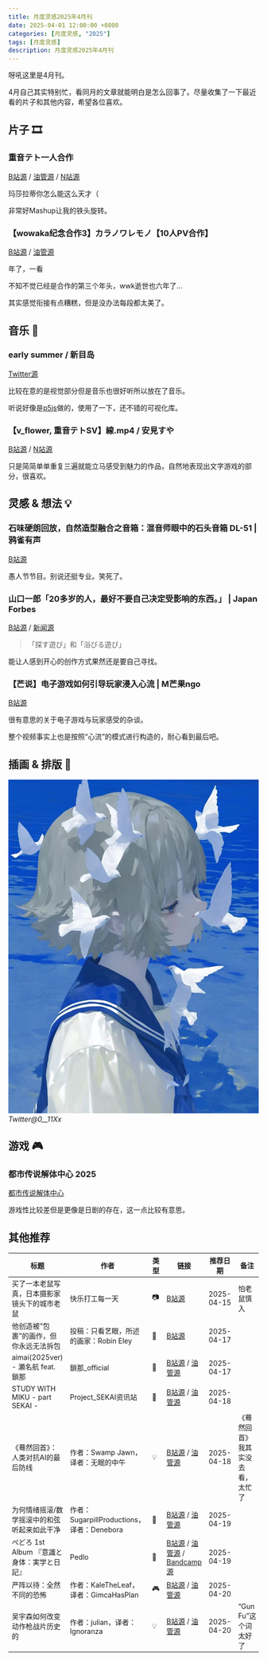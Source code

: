 ```yaml
---
title: 月度灵感2025年4月刊
date: 2025-04-01 12:00:00 +0800
categories: [月度灵感, "2025"]
tags: [月度灵感]
description: 月度灵感2025年4月刊
---
```


呀吼这里是4月刊。

4月自己其实特别忙，看同月的文章就能明白是怎么回事了。尽量收集了一下最近看的片子和其他内容，希望各位喜欢。

## 片子 🎞️

### 重音テト一人合作

[B站源](https://www.bilibili.com/video/BV1vdZ8YFE3Z/) / [油管源](https://www.youtube.com/watch?v=3NaBo8r9Id0) / [N站源](https://www.nicovideo.jp/watch/sm44830903)

玛莎拉蒂你怎么能这么天才（

非常好Mashup让我的铁头旋转。

### 【wowaka纪念合作3】カラノワレモノ【10人PV合作】

[B站源](https://www.bilibili.com/video/BV1taRoYSEfo/) / [油管源](https://www.youtube.com/watch?v=xwoZCZsUzuo)

年了，一看

不知不觉已经是合作的第三个年头，wwk逝世也六年了...

其实感觉衔接有点糟糕，但是没办法每段都太美了。

## 音乐 🎼

### early summer / 新目岛

[Twitter源](https://x.com/Symmez/status/1803379505014419593)

比较在意的是视觉部分但是音乐也很好听所以放在了音乐。

听说好像是[p5js](https://p5js.org/)做的，使用了一下，还不错的可视化库。

### 【v_flower, 重音テトSV】線.mp4 / 安見すや

[B站源](https://www.bilibili.com/video/BV1ziZZY2ERC) /
[N站源](https://www.nicovideo.jp/watch/sm44825686)

只是简简单单重复三遍就能立马感受到魅力的作品，自然地表现出文字游戏的部分，很喜欢。

## 灵感 & 想法 💡

### 石味硬朗回放，自然造型融合之音箱：混音师眼中的石头音箱 DL-51 | 鸦雀有声

[B站源](https://www.bilibili.com/video/BV1J7Z4YbEbT/)

愚人节节目。别说还挺专业。笑死了。

### 山口一郎「20多岁的人，最好不要自己决定受影响的东西。」 | Japan Forbes

[B站源](https://www.bilibili.com/video/BV11GdTYVE2g) /
[新闻源](https://forbesjapan.com/articles/detail/22226/)

> 「探す遊び」和「浴びる遊び」

能让人感到开心的创作方式果然还是要自己寻找。

### 【芒说】电子游戏如何引导玩家浸入心流 | M芒果ngo

[B站源](https://www.bilibili.com/video/BV1kamUYAExX/)

很有意思的关于电子游戏与玩家感受的杂谈。

整个视频事实上也是按照“心流”的模式进行构造的，耐心看到最后吧。

## 插画 & 排版 🎨

![](assets\img\collections\twitter\0__11Xx.jpg)
_Twitter@0\_\_11Xx_

## 游戏 🎮

### 都市传说解体中心 2025

[都市传说解体中心](https://store.steampowered.com/app/2089600/)

游戏性比较差但是更像是日剧的存在，这一点比较有意思。

## 其他推荐

| 标题                                         | 作者                                       | 类型 | 链接                                                                                                                                                                  | 推荐日期   | 备注                             |
| -------------------------------------------- | ------------------------------------------ | ---- | --------------------------------------------------------------------------------------------------------------------------------------------------------------------- | ---------- | -------------------------------- |
| 买了一本老鼠写真，日本摄影家镜头下的城市老鼠 | 快乐打工每一天                             | 📷    | [B站源](https://www.bilibili.com/video/BV1n2dhYMEep/)                                                                                                                 | 2025-04-15 | 怕老鼠慎入                       |
| 他创造被“包裹”的画作，但你永远无法拆包       | 投稿：只看艺眼，所述的画家：Robin Eley     | 🎨    | [B站源](https://www.bilibili.com/video/BV1jJFNevEYb)                                                                                                                  | 2025-04-17 |                                  |
| aimai(2025ver) - 瀬名航 feat. 鎖那           | 鎖那_official                              | 🎼    | [B站源](https://www.bilibili.com/video/BV1sBoNYrE2r) / [油管源](https://www.youtube.com/watch?v=Qp5sHlmAqMk)                                                          | 2025-04-17 |                                  |
| STUDY WITH MIKU - part SEKAI -               | Project_SEKAI资讯站                        | 🎼    | [B站源](https://www.bilibili.com/video/BV1495vzPEio) / [油管源](https://youtu.be/tOvZInzmokc)                                                                         | 2025-04-18 |                                  |
| 《蓦然回首》：人类对抗AI的最后防线           | 作者：Swamp Jawn，译者：无眠的中午         | 💡    | [B站源](https://www.bilibili.com/video/BV1Nt58z2ExQ) / [油管源](https://www.youtube.com/watch?v=VAKY_h5q6S8)                                                          | 2025-04-18 | 《蓦然回首》我其实没去看，太忙了 |
| 为何情绪摇滚/数学摇滚中的和弦听起来如此干净  | 作者：SugarpillProductions，译者：Denebora | 🎼    | [B站源](https://www.bilibili.com/video/BV1su5kz7E98) / [油管源](https://www.youtube.com/watch?v=LMxtgSliWbY)                                                          | 2025-04-19 |                                  |
| ぺどろ 1st Album 『意識と身体：実学と日記』  | Pedlo                                      | 🎼    | [B站源](https://www.bilibili.com/video/BV1Xbo8Y9Ej5) / [油管源](https://www.youtube.com/watch?v=IB4fAja1Emg) / [Bandcamp源](https://oldepilogue.bandcamp.com/album/-) | 2025-04-19 |                                  |
| 严阵以待：全然不同的恐怖                     | 作者：KaleTheLeaf，译者：GimcaHasPlan      | 🎮    | [B站源](https://www.bilibili.com/video/BV1wQdcYWESt) / [油管源](https://www.youtube.com/watch?v=UhYg7QeaAiA)                                                          | 2025-04-20 |                                  |
| 吴宇森如何改变动作枪战片历史的               | 作者：julian，译者：Ignoranza              | 💡    | [B站源](https://www.bilibili.com/video/BV1urdUYvEFe) / [油管源](https://www.youtube.com/watch?v=rr-WiAIypDk)                                                          | 2025-04-20 | “Gun Fu”这个词太好了             |
